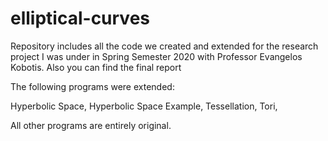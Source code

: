 # elliptical-curves

Repository includes all the code we created and extended for the research project I was under in Spring Semester 2020 with Professor Evangelos Kobotis. Also you can find the final report

The following programs were extended:

Hyperbolic Space, Hyperbolic Space Example, Tessellation, Tori,

All other programs are entirely original. 
